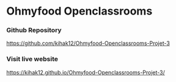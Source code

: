 # Ohmyfood Openclassrooms

### Github Repository
https://github.com/kihak12/Ohmyfood-Openclassrooms-Projet-3

### Visit live website

https://kihak12.github.io/Ohmyfood-Openclassrooms-Projet-3/